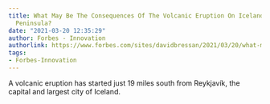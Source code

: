 ```yaml
---
title: What May Be The Consequences Of The Volcanic Eruption On Iceland’s Reykjanes
  Peninsula?
date: "2021-03-20 12:35:29"
author: Forbes - Innovation
authorlink: https://www.forbes.com/sites/davidbressan/2021/03/20/what-may-be-the-consequences-of-the-volcanic-eruption-on-icelands-reykjanes-peninsula/
tags:
- Forbes-Innovation
---
```

A volcanic eruption has started just 19 miles south from Reykjavík, the capital and largest city of Iceland.